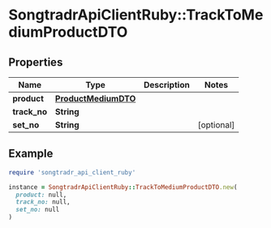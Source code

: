 # SongtradrApiClientRuby::TrackToMediumProductDTO

## Properties

| Name | Type | Description | Notes |
| ---- | ---- | ----------- | ----- |
| **product** | [**ProductMediumDTO**](ProductMediumDTO.md) |  |  |
| **track_no** | **String** |  |  |
| **set_no** | **String** |  | [optional] |

## Example

```ruby
require 'songtradr_api_client_ruby'

instance = SongtradrApiClientRuby::TrackToMediumProductDTO.new(
  product: null,
  track_no: null,
  set_no: null
)
```

